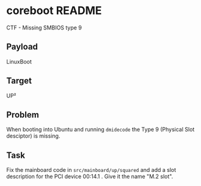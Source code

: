 coreboot README
===============

CTF - Missing SMBIOS type 9

## Payload

LinuxBoot

## Target

UP²

## Problem

When booting into Ubuntu and running `dmidecode` the Type 9 (Physical Slot desciptor)
is missing.

## Task

Fix the mainboard code in `src/mainboard/up/squared` and add a slot description for
the PCI device 00:14.1 . Give it the name "M.2 slot".
